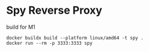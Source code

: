 # Spy Reverse Proxy

build for M1

```
docker buildx build --platform linux/amd64 -t spy . 
docker run --rm -p 3333:3333 spy
```
